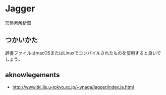 # Jagger
形態素解析器

## つかいかた

辞書ファイルはmacOSまたはLinuxでコンパイルされたものを使用すると良いでしょう。

## aknowlegements

* http://www.tkl.iis.u-tokyo.ac.jp/~ynaga/jagger/index.ja.html
